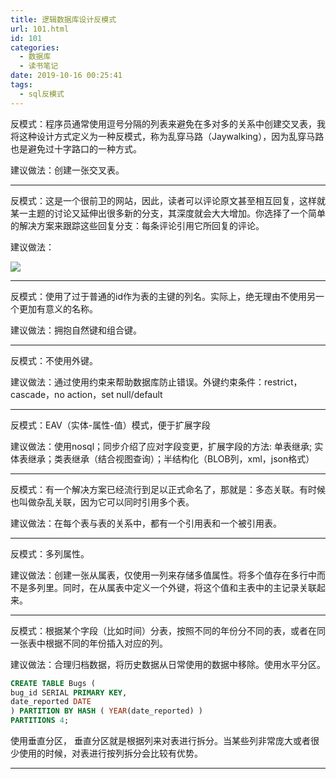 ```yaml
---
title: 逻辑数据库设计反模式
url: 101.html
id: 101
categories:
  - 数据库
  - 读书笔记
date: 2019-10-16 00:25:41
tags:
  - sql反模式
---
```


反模式：程序员通常使用逗号分隔的列表来避免在多对多的关系中创建交叉表，我将这种设计方式定义为一种反模式，称为乱穿马路（Jaywalking），因为乱穿马路也是避免过十字路口的一种方式。

建议做法：创建一张交叉表。

* * *

反模式：这是一个很前卫的网站，因此，读者可以评论原文甚至相互回复，这样就某一主题的讨论又延伸出很多新的分支，其深度就会大大增加。你选择了一个简单的解决方案来跟踪这些回复分支：每条评论引用它所回复的评论。

建议做法：

![](http://106.54.113.128/wordpress/wp-content/uploads/2019/10/image-1.png)

* * *

反模式：使用了过于普通的id作为表的主键的列名。实际上，绝无理由不使用另一个更加有意义的名称。

建议做法：拥抱自然键和组合键。

* * *

反模式：不使用外键。

建议做法：通过使用约束来帮助数据库防止错误。外键约束条件：restrict，cascade，no action，set null/default

* * *

反模式：EAV（实体-属性-值）模式，便于扩展字段

建议做法：使用nosql；同步介绍了应对字段变更，扩展字段的方法: 单表继承; 实体表继承；类表继承（结合视图查询）；半结构化（BLOB列，xml，json格式）

* * *

反模式：有一个解决方案已经流行到足以正式命名了，那就是：多态关联。有时候也叫做杂乱关联，因为它可以同时引用多个表。

建议做法：在每个表与表的关系中，都有一个引用表和一个被引用表。

* * *

反模式：多列属性。

建议做法：创建一张从属表，仅使用一列来存储多值属性。将多个值存在多行中而不是多列里。同时，在从属表中定义一个外键，将这个值和主表中的主记录关联起来。

* * *

反模式：根据某个字段（比如时间）分表，按照不同的年份分不同的表，或者在同一张表中根据不同的年份插入对应的列。

建议做法：合理归档数据，将历史数据从日常使用的数据中移除。使用水平分区。

```sql
CREATE TABLE Bugs (  
bug_id SERIAL PRIMARY KEY,  
date_reported DATE  
) PARTITION BY HASH ( YEAR(date_reported) )  
PARTITIONS 4;  
```


使用垂直分区， 垂直分区就是根据列来对表进行拆分。当某些列非常庞大或者很少使用的时候，对表进行按列拆分会比较有优势。

* * *